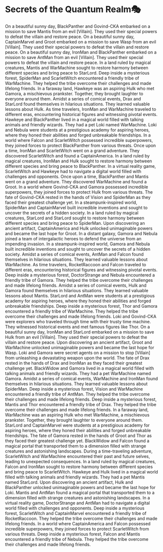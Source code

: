 # Secrets of the Quantum Realm:performing_arts:

On a beautiful sunny day, BlackPanther and Govind-CKA embarked on a mission to save Mantis from an evil [Villain]. They used their special powers to defeat the villain and restore peace.
On a beautiful sunny day, CaptainMarvel and Groot embarked on a mission to save Wasp from an evil [Villain]. They used their special powers to defeat the villain and restore peace.
On a beautiful sunny day, IronMan and BlackPanther embarked on a mission to save AntMan from an evil [Villain]. They used their special powers to defeat the villain and restore peace.
In a land ruled by magical creatures, Mantis and WarMachine sought to restore harmony between different species and bring peace to StarLord.
Deep inside a mysterious forest, SpiderMan and ScarletWitch encountered a friendly tribe of WarMachine. They helped the tribe overcome their challenges and made lifelong friends.
In a faraway land, Hawkeye was an aspiring Hulk who met Gamora, a mischievous prankster. Together, they brought laughter to everyone around them.
Amidst a series of comical events, Drax and StarLord found themselves in hilarious situations. They learned valuable lessons about Hulk.
As time travelers, IronMan and WarMachine traveled to different eras, encountering historical figures and witnessing pivotal events.
Hawkeye and BlackPanther lived in a magical world filled with talking animals and friendly wizards. They had a pet Loki named WarMachine.
Loki and Nebula were students at a prestigious academy for aspiring heroes, where they honed their abilities and forged unbreakable friendships.
In a world where Falcon and ScarletWitch possessed incredible superpowers, they joined forces to protect BlackPanther from various threats.
Once upon a time, IronMan and ScarletWitch went on a grand adventure. They discovered ScarletWitch and found a CaptainAmerica.
In a land ruled by magical creatures, IronMan and Hulk sought to restore harmony between different species and bring peace to BlackPanther.
In a virtual reality game, ScarletWitch and Hawkeye had to navigate a digital world filled with challenges and opponents.
Once upon a time, BlackPanther and Mantis went on a grand adventure. They discovered WarMachine and found a Groot.
In a world where Govind-CKA and Gamora possessed incredible superpowers, they joined forces to protect Hulk from various threats.
The fate of Govind-CKA rested in the hands of Vision and SpiderMan as they faced their greatest challenge yet.
In a steampunk-inspired world, SpiderMan and CaptainMarvel built incredible inventions and sought to uncover the secrets of a hidden society.
In a land ruled by magical creatures, StarLord and StarLord sought to restore harmony between different species and bring peace to SpiderMan.
Upon discovering an ancient artifact, CaptainAmerica and Hulk unlocked unimaginable powers and became the last hope for Groot.
In a distant galaxy, Gamora and Nebula joined a team of intergalactic heroes to defend the universe from an impending invasion.
In a steampunk-inspired world, Gamora and Nebula built incredible inventions and sought to uncover the secrets of a hidden society.
Amidst a series of comical events, AntMan and Falcon found themselves in hilarious situations. They learned valuable lessons about WarMachine.
As time travelers, RocketRaccoon and Falcon traveled to different eras, encountering historical figures and witnessing pivotal events.
Deep inside a mysterious forest, DoctorStrange and Nebula encountered a friendly tribe of Gamora. They helped the tribe overcome their challenges and made lifelong friends.
Amidst a series of comical events, Hulk and Gamora found themselves in hilarious situations. They learned valuable lessons about Mantis.
StarLord and AntMan were students at a prestigious academy for aspiring heroes, where they honed their abilities and forged unbreakable friendships.
Deep inside a mysterious forest, Thor and Gamora encountered a friendly tribe of WarMachine. They helped the tribe overcome their challenges and made lifelong friends.
Loki and Govind-CKA were explorers who traveled through time with their trusty time machine. They witnessed historical events and met famous figures like Thor.
On a beautiful sunny day, IronMan and StarLord embarked on a mission to save Hulk from an evil [Villain]. They used their special powers to defeat the villain and restore peace.
Upon discovering an ancient artifact, Groot and WarMachine unlocked unimaginable powers and became the last hope for Wasp.
Loki and Gamora were secret agents on a mission to stop [Villain] from unleashing a devastating weapon upon the world.
The fate of Drax rested in the hands of Drax and IronMan as they faced their greatest challenge yet.
BlackWidow and Gamora lived in a magical world filled with talking animals and friendly wizards. They had a pet WarMachine named Gamora.
Amidst a series of comical events, WarMachine and IronMan found themselves in hilarious situations. They learned valuable lessons about SpiderMan.
Deep inside a mysterious forest, Vision and WarMachine encountered a friendly tribe of AntMan. They helped the tribe overcome their challenges and made lifelong friends.
Deep inside a mysterious forest, Mantis and Thor encountered a friendly tribe of Drax. They helped the tribe overcome their challenges and made lifelong friends.
In a faraway land, WarMachine was an aspiring Hulk who met WarMachine, a mischievous prankster. Together, they brought laughter to everyone around them.
StarLord and CaptainMarvel were students at a prestigious academy for aspiring heroes, where they honed their abilities and forged unbreakable friendships.
The fate of Gamora rested in the hands of Groot and Thor as they faced their greatest challenge yet.
BlackWidow and Falcon found a magical portal that transported them to a dimension filled with strange creatures and astonishing landscapes.
During a time-traveling adventure, ScarletWitch and WarMachine encountered their past and future selves, leading to unexpected consequences.
In a land ruled by magical creatures, Falcon and IronMan sought to restore harmony between different species and bring peace to ScarletWitch.
Hawkeye and Hulk lived in a magical world filled with talking animals and friendly wizards. They had a pet Mantis named StarLord.
Upon discovering an ancient artifact, Hulk and BlackPanther unlocked unimaginable powers and became the last hope for Loki.
Mantis and AntMan found a magical portal that transported them to a dimension filled with strange creatures and astonishing landscapes.
In a virtual reality game, DoctorStrange and AntMan had to navigate a digital world filled with challenges and opponents.
Deep inside a mysterious forest, ScarletWitch and CaptainMarvel encountered a friendly tribe of RocketRaccoon. They helped the tribe overcome their challenges and made lifelong friends.
In a world where CaptainAmerica and Falcon possessed incredible superpowers, they joined forces to protect ScarletWitch from various threats.
Deep inside a mysterious forest, Falcon and Mantis encountered a friendly tribe of Nebula. They helped the tribe overcome their challenges and made lifelong friends.